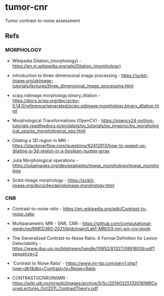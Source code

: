 # tumor-cnr
Tumor contrast-to-noise assessment



## Refs


### MORPHOLOGY

- Wikipedia Dilation_(morphology) - https://en.m.wikipedia.org/wiki/Dilation_(morphology)



- Introduction to three-dimensional image processing - https://scikit-image.org/skimage-tutorials/lectures/three_dimensional_image_processing.html


- scipy.ndimage.morphology.binary_dilation - https://docs.scipy.org/doc/scipy-0.14.0/reference/generated/scipy.ndimage.morphology.binary_dilation.html


- Morphological Transformations (OpenCV) - https://opencv24-python-tutorials.readthedocs.io/en/latest/py_tutorials/py_imgproc/py_morphological_ops/py_morphological_ops.html


- Dilating a 3D region in MRI - https://stackoverflow.com/questions/62412913/how-to-speed-up-dilating-a-3d-region-in-a-boolean-numpy-array


- Julia Morphological operations - https://juliaimages.org/dev/examples/image_morphology/image_morphology


- Scikit-Image morphology - https://scikit-image.org/docs/dev/api/skimage.morphology.html


### CNR

- Contrast-to-noise ratio - https://en.wikipedia.org/wiki/Contrast-to-noise_ratio


- Multiparametric MRI - SNR, CNR - https://github.com/computational-medicine/BMED360-2021/blob/main/Lab1-MRI/03-mri-snr-cnr.ipynb



- The Generalized Contrast-to-Noise Ratio: A Formal Definition for Lesion Detectability - https://www.duo.uio.no/bitstream/handle/10852/81327/08918059.pdf?sequence=2


- 'Contrast to Noise Ratio'  - https://www.mr-tip.com/serv1.php?type=db1&dbs=Contrast+to+Noise+Ratio


- CONTRAST((CNR)(IN(MRI - https://wiki.uib.no/mriwiki/images/archive/5/5c/20140325133016!MRCourseLectures_Oct2011_ContrastTheory.pdf


